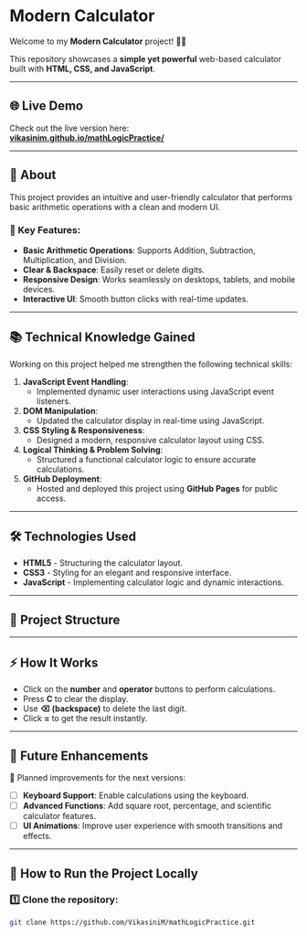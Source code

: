 # Modern Calculator  

Welcome to my **Modern Calculator** project! 🧮✨  

This repository showcases a **simple yet powerful** web-based calculator built with **HTML, CSS, and JavaScript**.  

---

## 🌐 Live Demo  
Check out the live version here:  
[**vikasinim.github.io/mathLogicPractice/**](https://vikasinim.github.io/mathLogicPractice/)  

---

## 📌 About  
This project provides an intuitive and user-friendly calculator that performs basic arithmetic operations with a clean and modern UI.  

### 🎯 Key Features:  
- **Basic Arithmetic Operations**: Supports Addition, Subtraction, Multiplication, and Division.  
- **Clear & Backspace**: Easily reset or delete digits.  
- **Responsive Design**: Works seamlessly on desktops, tablets, and mobile devices.  
- **Interactive UI**: Smooth button clicks with real-time updates.  

---

## 📚 Technical Knowledge Gained  
Working on this project helped me strengthen the following technical skills:  

1. **JavaScript Event Handling**:  
   - Implemented dynamic user interactions using JavaScript event listeners.  
2. **DOM Manipulation**:  
   - Updated the calculator display in real-time using JavaScript.  
3. **CSS Styling & Responsiveness**:  
   - Designed a modern, responsive calculator layout using CSS.  
4. **Logical Thinking & Problem Solving**:  
   - Structured a functional calculator logic to ensure accurate calculations.  
5. **GitHub Deployment**:  
   - Hosted and deployed this project using **GitHub Pages** for public access.  

---

## 🛠️ Technologies Used  
- **HTML5** - Structuring the calculator layout.  
- **CSS3** - Styling for an elegant and responsive interface.  
- **JavaScript** - Implementing calculator logic and dynamic interactions.  

---

## 📂 Project Structure  


---

## ⚡ How It Works  
- Click on the **number** and **operator** buttons to perform calculations.  
- Press **C** to clear the display.  
- Use **⌫ (backspace)** to delete the last digit.  
- Click **=** to get the result instantly.  

---

## 📌 Future Enhancements  
🚀 Planned improvements for the next versions:  
- [ ] **Keyboard Support**: Enable calculations using the keyboard.  
- [ ] **Advanced Functions**: Add square root, percentage, and scientific calculator features.  
- [ ] **UI Animations**: Improve user experience with smooth transitions and effects.  

---

## 🚀 How to Run the Project Locally  

### 1️⃣ Clone the repository:  
```sh
git clone https://github.com/VikasiniM/mathLogicPractice.git
